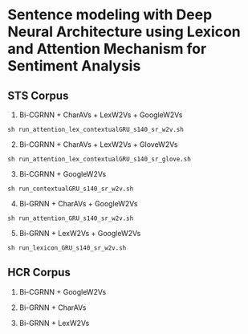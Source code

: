 # Sentence modeling with Deep Neural Architecture using Lexicon and Attention Mechanism for Sentiment Analysis

## STS Corpus
1. Bi-CGRNN + CharAVs + LexW2Vs + GoogleW2Vs

```sh run_attention_lex_contextualGRU_s140_sr_w2v.sh```

2. Bi-CGRNN + CharAVs + LexW2Vs + GloveW2Vs

```sh run_attention_lex_contextualGRU_s140_sr_glove.sh```

3. Bi-CGRNN + GoogleW2Vs

```sh run_contextualGRU_s140_sr_w2v.sh```

4. Bi-GRNN + CharAVs + GoogleW2Vs

```sh run_attention_GRU_s140_sr_w2v.sh```

5. Bi-GRNN + LexW2Vs + GoogleW2Vs

```sh run_lexicon_GRU_s140_sr_w2v.sh```

## HCR Corpus
1. Bi-CGRNN + GoogleW2Vs

2. Bi-GRNN + CharAVs

3. Bi-GRNN + LexW2Vs
